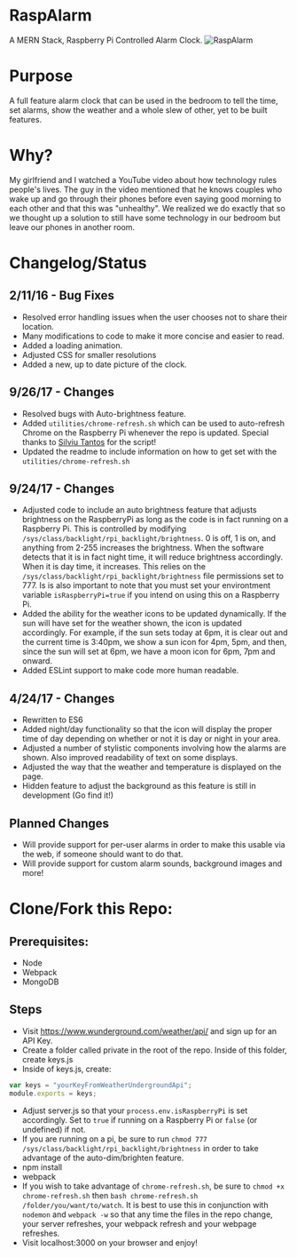 # RaspAlarm
A MERN Stack, Raspberry Pi Controlled Alarm Clock.
![RaspAlarm](https://github.com/sfreeman422/RaspAlarm/blob/master/Images/current.jpg)
# Purpose
A full feature alarm clock that can be used in the bedroom to tell the time, set alarms, show the weather and a whole slew of other, yet to be built features. 

# Why?
My girlfriend and I watched a YouTube video about how technology rules people's lives. The guy in the video mentioned that he knows couples who wake up and go through their phones before even saying good morning to each other and that this was "unhealthy". We realized we do exactly that so we thought up a solution to still have some technology in our bedroom but leave our phones in another room. 

# Changelog/Status

## 2/11/16 - Bug Fixes
- Resolved error handling issues when the user chooses not to share their location.
- Many modifications to code to make it more concise and easier to read.
- Added a loading animation.
- Adjusted CSS for smaller resolutions
- Added a new, up to date picture of the clock.

## 9/26/17 - Changes
- Resolved bugs with Auto-brightness feature.
- Added `utilities/chrome-refresh.sh` which can be used to auto-refresh Chrome on the Raspberry Pi whenever the repo is updated. Special thanks to [Silviu Tantos](http://razius.com/articles/auto-refreshing-google-chrome-on-file-changes/) for the script!
- Updated the readme to include information on how to get set with the `utilities/chrome-refresh.sh`

## 9/24/17 - Changes
- Adjusted code to include an auto brightness feature that adjusts brightness on the RaspberryPi as long as the code is in fact running on a Raspberry Pi. This is controlled by modifying `/sys/class/backlight/rpi_backlight/brightness`. 0 is off, 1 is on, and anything from 2-255 increases the brightness. When the software detects that it is in fact night time, it will reduce brightness accordingly. When it is day time, it increases. This relies on the `/sys/class/backlight/rpi_backlight/brightness` file permissions set to 777. Is is also important to note that you must set your environtment variable `isRaspberryPi=true` if you intend on using this on a Raspberry Pi.
- Added the ability for the weather icons to be updated dynamically. If the sun will have set for the weather shown, the icon is updated accordingly. For example, if the sun sets today at 6pm, it is clear out and the current time is 3:40pm, we show a sun icon for 4pm, 5pm, and then, since the sun will set at 6pm, we have a moon icon for 6pm, 7pm and onward.
- Added ESLint support to make code more human readable.

## 4/24/17 - Changes
- Rewritten to ES6
- Added night/day functionality so that the icon will display the proper time of day depending on whether or not it is day or night in your area. 
- Adjusted a number of stylistic components involving how the alarms are shown. Also improved readability of text on some displays. 
- Adjusted the way that the weather and temperature is displayed on the page. 
- Hidden feature to adjust the background as this feature is still in development (Go find it!) 

## Planned Changes 
- Will provide support for per-user alarms in order to make this usable via the web, if someone should want to do that. 
- Will provide support for custom alarm sounds, background images and more!


# Clone/Fork this Repo:
## Prerequisites:
- Node
- Webpack
- MongoDB

## Steps
- Visit https://www.wunderground.com/weather/api/ and sign up for an API Key. 
- Create a folder called private in the root of the repo. Inside of this folder, create keys.js
- Inside of keys.js, create:
```javascript
var keys = "yourKeyFromWeatherUndergroundApi";
module.exports = keys;
```
- Adjust server.js so that your `process.env.isRaspberryPi` is set accordingly. Set to `true` if running on a Raspberry Pi or `false` (or undefined) if not.
- If you are running on a pi, be sure to run `chmod 777 /sys/class/backlight/rpi_backlight/brightness` in order to take advantage of the auto-dim/brighten feature.
- npm install
- webpack
- If you wish to take advantage of `chrome-refresh.sh`, be sure to `chmod +x chrome-refresh.sh` then `bash chrome-refresh.sh /folder/you/want/to/watch`. It is best to use this in conjunction with `nodemon` and `webpack -w` so that any time the files in the repo change, your server refreshes, your webpack refresh and your webpage refreshes.
- Visit localhost:3000 on your browser and enjoy!